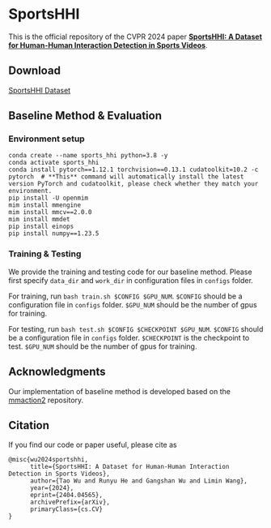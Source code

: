 # SportsHHI

This is the official repository of the CVPR 2024 paper [**SportsHHI: A Dataset for Human-Human Interaction Detection in Sports Videos**](https://arxiv.org/abs/2404.04565).

## Download

[SportsHHI Dataset](https://huggingface.co/datasets/MCG-NJU/SportsHHI)

## Baseline Method & Evaluation

### Environment setup

```
conda create --name sports_hhi python=3.8 -y
conda activate sports_hhi
conda install pytorch==1.12.1 torchvision==0.13.1 cudatoolkit=10.2 -c pytorch  # **This** command will automatically install the latest version PyTorch and cudatoolkit, please check whether they match your environment.
pip install -U openmim
mim install mmengine
mim install mmcv==2.0.0
mim install mmdet
pip install einops
pip install numpy==1.23.5
```

### Training & Testing

We provide the training and testing code for our baseline method. Please first specify ```data_dir``` and ```work_dir``` in configuration files in ```configs``` folder.

For training, run ```bash train.sh $CONFIG $GPU_NUM```. ```$CONFIG``` should be a configuration file in ```configs``` folder. ```$GPU_NUM``` should be the number of gpus for training.

For testing, run ```bash test.sh $CONFIG $CHECKPOINT $GPU_NUM```. ```$CONFIG``` should be a configuration file in ```configs``` folder. ```$CHECKPOINT``` is the checkpoint to test. ```$GPU_NUM``` should be the number of gpus for training.

## Acknowledgments

Our implementation of baseline method is developed based on the [mmaction2](https://github.com/open-mmlab/mmaction2/) repository.

## Citation

If you find our code or paper useful, please cite as

```
@misc{wu2024sportshhi,
      title={SportsHHI: A Dataset for Human-Human Interaction Detection in Sports Videos}, 
      author={Tao Wu and Runyu He and Gangshan Wu and Limin Wang},
      year={2024},
      eprint={2404.04565},
      archivePrefix={arXiv},
      primaryClass={cs.CV}
}
```
